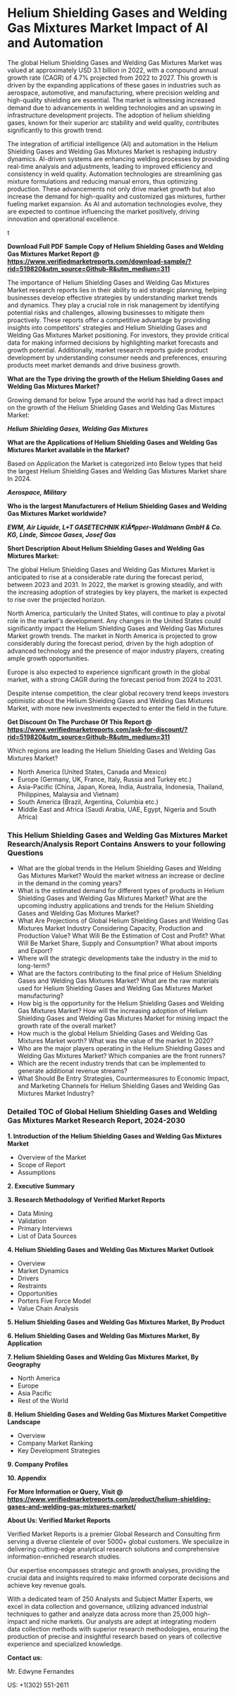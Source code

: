 <meta name="title" content="Global Helium Shielding Gases and Welding Gas Mixtures Market Impact of AI and Automation"><meta name="description" content="The global Helium Shielding Gases and Welding Gas Mixtures Market was valued at approximately USD 3.1 billion in 2022, with a compound annual growth rate (CAGR) of 4.7"><meta name="title" content="Helium Shielding Gases and Welding Gas Mixtures Market Size, Share, Scope, Trends, Growth, Opportunities, Analysis, Forecast"><h1>Helium Shielding Gases and Welding Gas Mixtures Market Impact of AI and Automation</h1><p>The global Helium Shielding Gases and Welding Gas Mixtures Market was valued at approximately USD 3.1 billion in 2022, with a compound annual growth rate (CAGR) of 4.7% projected from 2022 to 2027. This growth is driven by the expanding applications of these gases in industries such as aerospace, automotive, and manufacturing, where precision welding and high-quality shielding are essential. The market is witnessing increased demand due to advancements in welding technologies and an upswing in infrastructure development projects. The adoption of helium shielding gases, known for their superior arc stability and weld quality, contributes significantly to this growth trend.</p><p>The integration of artificial intelligence (AI) and automation in the Helium Shielding Gases and Welding Gas Mixtures Market is reshaping industry dynamics. AI-driven systems are enhancing welding processes by providing real-time analysis and adjustments, leading to improved efficiency and consistency in weld quality. Automation technologies are streamlining gas mixture formulations and reducing manual errors, thus optimizing production. These advancements not only drive market growth but also increase the demand for high-quality and customized gas mixtures, further fueling market expansion. As AI and automation technologies evolve, they are expected to continue influencing the market positively, driving innovation and operational excellence.</p>t</p><p id="" class=""><strong>Download Full PDF Sample Copy of Helium Shielding Gases and Welding Gas Mixtures Market Report @ <a href="https://www.verifiedmarketreports.com/download-sample/?rid=519820&utm_source=Github-R&utm_medium=311" target="_blank">https://www.verifiedmarketreports.com/download-sample/?rid=519820&utm_source=Github-R&utm_medium=311</a></strong></p><p>The importance of&nbsp;Helium Shielding Gases and Welding Gas Mixtures Market research reports lies in their ability to aid strategic planning, helping businesses develop effective strategies by understanding market trends and dynamics. They play a crucial role in risk management by identifying potential risks and challenges, allowing businesses to mitigate them proactively. These reports offer a competitive advantage by providing insights into competitors' strategies and Helium Shielding Gases and Welding Gas Mixtures Market positioning. For investors, they provide critical data for making informed decisions by highlighting market forecasts and growth potential. Additionally, market research reports guide product development by understanding consumer needs and preferences, ensuring products meet market demands and drive business growth.</p><p><strong>What are the&nbsp;Type driving the growth of the Helium Shielding Gases and Welding Gas Mixtures Market?</strong></p><p id="" class="">Growing demand for below Type around the world has had a direct impact on the growth of the Helium Shielding Gases and Welding Gas Mixtures Market:</p><em><strong>Helium Shielding Gases, Welding Gas Mixtures</strong></em></p><strong>What are the&nbsp;Applications&nbsp;of Helium Shielding Gases and Welding Gas Mixtures Market available in the Market?</strong></p><p id="" class="">Based on Application the Market is categorized into Below types that held the largest Helium Shielding Gases and Welding Gas Mixtures Market share In 2024.</p><em><strong>Aerospace, Military</strong></em></p><strong>Who is the largest Manufacturers of Helium Shielding Gases and Welding Gas Mixtures Market worldwide?</strong></p><p><em><strong>EWM, Air Liquide, L+T GASETECHNIK KlÃ¶pper-Waldmann GmbH & Co. KG, Linde, Simcoe Gases, Josef Gas</strong></em></p><p id="" class=""><strong>Short Description About Helium Shielding Gases and Welding Gas Mixtures Market:</strong></p><p>The global Helium Shielding Gases and Welding Gas Mixtures Market is anticipated to rise at a considerable rate during the forecast period, between 2023 and 2031. In 2022, the market is growing steadily, and with the increasing adoption of strategies by key players, the market is expected to rise over the projected horizon.</p><p>North America, particularly the United States, will continue to play a pivotal role in the market's development. Any changes in the United States could significantly impact the Helium Shielding Gases and Welding Gas Mixtures Market growth trends. The market in North America is projected to grow considerably during the forecast period, driven by the high adoption of advanced technology and the presence of major industry players, creating ample growth opportunities.</p><p>Europe is also expected to experience significant growth in the global market, with a strong CAGR during the forecast period from 2024 to 2031.</p><p>Despite intense competition, the clear global recovery trend keeps investors optimistic about the Helium Shielding Gases and Welding Gas Mixtures Market, with more new investments expected to enter the field in the future.</p><p id="" class=""><strong>Get Discount On The Purchase Of This Report @ <a href="https://www.verifiedmarketreports.com/ask-for-discount/?rid=519820&utm_source=Github-R&utm_medium=311" target="_blank">https://www.verifiedmarketreports.com/ask-for-discount/?rid=519820&utm_source=Github-R&utm_medium=311</a></strong></p>Which regions are leading the Helium Shielding Gases and Welding Gas Mixtures Market?</p><ul><li>North America (United States, Canada and Mexico)</li><li>Europe (Germany, UK, France, Italy, Russia and Turkey etc.)</li><li>Asia-Pacific (China, Japan, Korea, India, Australia, Indonesia, Thailand, Philippines, Malaysia and Vietnam)</li><li>South America (Brazil, Argentina, Columbia etc.)</li><li>Middle East and Africa (Saudi Arabia, UAE, Egypt, Nigeria and South Africa)</li></ul><h3 id="" class="">This Helium Shielding Gases and Welding Gas Mixtures Market Research/Analysis Report Contains Answers to your following Questions</h3><ul><li>What are the global trends in the Helium Shielding Gases and Welding Gas Mixtures Market? Would the market witness an increase or decline in the demand in the coming years?</li><li>What is the estimated demand for different types of products in Helium Shielding Gases and Welding Gas Mixtures Market? What are the upcoming industry applications and trends for the Helium Shielding Gases and Welding Gas Mixtures Market?</li><li>What Are Projections of Global Helium Shielding Gases and Welding Gas Mixtures Market Industry Considering Capacity, Production and Production Value? What Will Be the Estimation of Cost and Profit? What Will Be Market Share, Supply and Consumption? What about imports and Export?</li><li>Where will the strategic developments take the industry in the mid to long-term?</li><li>What are the factors contributing to the final price of Helium Shielding Gases and Welding Gas Mixtures Market? What are the raw materials used for Helium Shielding Gases and Welding Gas Mixtures Market manufacturing?</li><li>How big is the opportunity for the Helium Shielding Gases and Welding Gas Mixtures Market? How will the increasing adoption of Helium Shielding Gases and Welding Gas Mixtures Market for mining impact the growth rate of the overall market?</li><li>How much is the global Helium Shielding Gases and Welding Gas Mixtures Market worth? What was the value of the market In 2020?</li><li>Who are the major players operating in the Helium Shielding Gases and Welding Gas Mixtures Market? Which companies are the front runners?</li><li>Which are the recent industry trends that can be implemented to generate additional revenue streams?</li><li>What Should Be Entry Strategies, Countermeasures to Economic Impact, and Marketing Channels for Helium Shielding Gases and Welding Gas Mixtures Market Industry?</li></ul><h3 id="" class="">Detailed TOC of Global Helium Shielding Gases and Welding Gas Mixtures Market Research Report, 2024-2030</h3><p id="" class=""><strong>1. Introduction of the Helium Shielding Gases and Welding Gas Mixtures Market</strong></p><ul><li>Overview of the Market</li><li>Scope of Report</li><li>Assumptions</li></ul><p id="" class=""><strong>2. Executive Summary</strong></p><p id="" class=""><strong>3. Research Methodology of Verified Market Reports</strong></p><ul><li>Data Mining</li><li>Validation</li><li>Primary Interviews</li><li>List of Data Sources</li></ul><p id="" class=""><strong>4. Helium Shielding Gases and Welding Gas Mixtures Market Outlook</strong></p><ul><li>Overview</li><li>Market Dynamics</li><li>Drivers</li><li>Restraints</li><li>Opportunities</li><li>Porters Five Force Model</li><li>Value Chain Analysis</li></ul><p id="" class=""><strong>5. Helium Shielding Gases and Welding Gas Mixtures Market, By Product</strong></p><p id="" class=""><strong>6. Helium Shielding Gases and Welding Gas Mixtures Market, By Application</strong></p><p id="" class=""><strong>7. Helium Shielding Gases and Welding Gas Mixtures Market, By Geography</strong></p><ul><li>North America</li><li>Europe</li><li>Asia Pacific</li><li>Rest of the World</li></ul><p id="" class=""><strong>8. Helium Shielding Gases and Welding Gas Mixtures Market Competitive Landscape</strong></p><ul><li>Overview</li><li>Company Market Ranking</li><li>Key Development Strategies</li></ul><p id="" class=""><strong>9. Company Profiles</strong></p><p id="" class=""><strong>10. Appendix</strong></p><p id="" class=""><strong>For More Information or Query, Visit @ <a href="https://www.verifiedmarketreports.com/product/helium-shielding-gases-and-welding-gas-mixtures-market/" target="_blank">https://www.verifiedmarketreports.com/product/helium-shielding-gases-and-welding-gas-mixtures-market/</a></strong></p><p id="" class=""><strong>About Us: Verified Market Reports</strong></p><p id="" class="">Verified Market Reports is a premier Global Research and Consulting firm serving a diverse clientele of over 5000+ global customers. We specialize in delivering cutting-edge analytical research solutions and comprehensive information-enriched research studies.</p><p id="" class="">Our expertise encompasses strategic and growth analyses, providing the crucial data and insights required to make informed corporate decisions and achieve key revenue goals.</p><p id="" class="">With a dedicated team of 250 Analysts and Subject Matter Experts, we excel in data collection and governance, utilizing advanced industrial techniques to gather and analyze data across more than 25,000 high-impact and niche markets. Our analysts are adept at integrating modern data collection methods with superior research methodologies, ensuring the production of precise and insightful research based on years of collective experience and specialized knowledge.</p><p id="" class=""><strong>Contact us:</strong></p><p id="" class="">Mr. Edwyne Fernandes</p><p id="" class="">US: +1(302) 551-2611</p>